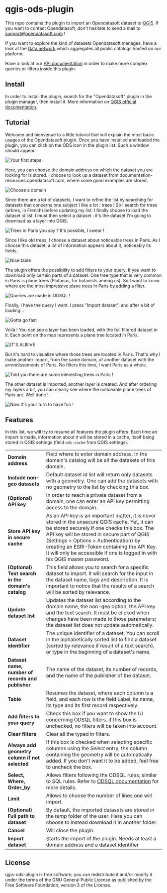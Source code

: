 # qgis-ods-plugin

This repo contains the plugin to import an Opendatasoft dataset to [QGIS](http://www.qgis.org/).
If you want to contact Opendatasoft, don't hesitate to send a mail to support@opendatasoft.com !

If you want to explore the kind of datasets Opendatasoft manages, have a look at the [Data network](https://data.opendatasoft.com) which aggregates all public catalogs hosted on our platform.

Have a look at our [API documentation](https://help.opendatasoft.com/apis/ods-explore-v2/#section/Opendatasoft-Query-Language-(ODSQL)) in order to make more complex queries or filters inside this plugin.


## Install

In order to install the plugin, search for the "Opendatasoft" plugin in the plugin manager, then install it. More information on [QGIS official documentation](https://docs.qgis.org/latest/en/docs/user_manual/plugins/plugins.html).


## Tutorial

Welcome and bienvenue to a little tutorial that will explain the most basic usages of the Opendatasoft plugin.
Once you have installed and loaded the plugin, you can click on the ODS icon in the plugin list.
Such a window should appear.

![Your first steps](/Opendatasoft/documentation/Photo1.png "Your first steps")


Here, you can choose the domain address on which the dataset you are looking for is stored.
I choose to look up a dataset from documentation-resources.opendatasoft.com, where some good examples are stored.

![Choose a domain](/Opendatasoft/documentation/Photo2.png "Choose a domain")


Since there are a lot of datasets, I want to refine the list by searching for datasets that concerns one subject I like a lot : trees ! So I search for trees (arbres, in French) before updating my list.
I finally choose to load the dataset id list.
I must then select a dataset : it's the dataset I'm going to download as a layer into QGIS.

![Trees in Paris you say ? It's possible, I swear !](/Opendatasoft/documentation/Photo3.png "Trees in Paris you say ? It's possible, I swear !")


Since I like old trees, I choose a dataset about noticeable trees in Paris.
As I choose this dataset, a lot of information appears about it, noticeably its fields.

![Nice table](/Opendatasoft/documentation/Photo4.png "Nice table")


The plugin offers the possibility to add filters to your query, if you want to download only certain parts of a dataset.
One tree type that is very common in Paris is plane trees (Platanus, for botanists among us). So I want to know where are the most impressive plane trees in Paris by adding a filter.

![Queries are made in ODSQL !](/Opendatasoft/documentation/Photo5.png "Queries are made in ODSQL !")


Finally, I have the query I want. I press "Import dataset", and after a bit of loading...

![Gotta go fast](/Opendatasoft/documentation/Photo6.png "Gotta go fast")


Voilà ! You can see a layer has been loaded, with the full filtered dataset in it. Each point on the map represents a plane tree located in Paris.

![IT'S ALIIIIVE](/Opendatasoft/documentation/Photo7.png "IT'S ALIIIIVE")


But it's hard to visualize where those trees are located in Paris.
That's why I make another import, from the same domain, of another dataset with the arrondissements of Paris.
No filters this time, I want Paris as a whole.

![Told you there are some interesting trees in Paris !](/Opendatasoft/documentation/Photo8.png "Told you there are some interesting trees in Paris !")


The other dataset is imported, another layer is created. And after ordering my layers a bit, you can clearly see where the noticeable plane trees of Paris are. Well done !

![Now it's your turn to have fun !](/Opendatasoft/documentation/Photo9.png "Now it's your turn to have fun !")


## Features

In this list, we will try to resume all features the plugin offers.
Each time an import is made, information about it will be stored in a cache, itself being stored in QGIS settings (field `ods-cache` from QGIS settings).

| | |
| -- | -- |
| **Domain address** | Field where to enter domain address. In the domain's catalog will be all the datasets of this domain. |
| **Include non-geo datasets** | Default dataset id list will return only datasets with a geometry. One can add the datasets with no geometry to the list by checking this box. |
| **(Optional) API key** | In order to reach a private dataset from a domain, one can enter an API key permitting access to the domain. |
| **Store API key in secure cache** | As an API key is an important matter, it is never stored in the unsecure QGIS cache. Yet, it can be stored securely if one checks this box. The API key will be stored in secure part of QGIS (Settings > Options > Authentication) by creating an ESRI-Token containing the API Key. It will only be accessible if one is logged in with his QGIS master password. |
| **(Optional) Text search in the domain's catalog** | This field allows you to search for a specific dataset to import. It will search for the input in the dataset name, tags and description. It is important to notice that the results of a search will be sorted by relevance. |
| **Update dataset list** | Updates the dataset list according to the domain name, the non-geo option, the API key and the text search. It must be clicked when changes have been made to those parameters; the dataset list does not update automatically. |
| **Dataset identifier** | The unique identifier of a dataset. You can scroll in the alphabetically sorted list to find a dataset (sorted by relevance if result of a text search), or type in the beginning of a dataset's name. |
| **Dataset name, number of records and publisher** | The name of the dataset, its number of records, and the name of the publisher of the dataset. |
| **Table** | Resumes the dataset, where each column is a field, and each row is the field Label, its name, its type and its first record respectively. |
| **Add filters to your query** | Check this box if you want to show the UI concerning ODSQL filters. If this box is unchecked, no filters will be taken into account. |
| **Clear filters** | Clear all the typed in filters. |
| **Always add geometry column if not selected** | If this box is checked when selecting specific columns using the *Select* entry, the column containing the geometry will be automatically added. If you don't want it to be added, feel free to uncheck the box. |
| **Select, Where, Order_by** | Allows filters following the ODSQL rules, similar to SQL rules. Refer to [ODSQL documentation](https://help.opendatasoft.com/apis/ods-explore-v2/#section/Opendatasoft-Query-Language-(ODSQL)) for more details. |
| **Limit** | Allows to choose the number of lines one will import. |
| **(Optional) Full path to dataset** | By default, the imported datasets are stored in the *temp* folder of the user. Here you can choose to instead download it in another folder. |
| **Cancel** | Will close the plugin. |
| **Import dataset** | Starts the import of the plugin. Needs at least a domain address and a dataset identifier |


## License
qgis-ods-plugin is free software; you can redistribute it and/or modify it under the terms of the GNU General Public License as published by the Free Software Foundation; version 3 of the License.

